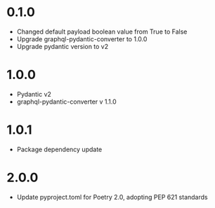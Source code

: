 # 0.1.0
- Changed default payload boolean value from True to False
- Upgrade graphql-pydantic-converter to 1.0.0
- Upgrade pydantic version to v2

# 1.0.0
- Pydantic v2
- graphql-pydantic-converter v 1.1.0

# 1.0.1
- Package dependency update

# 2.0.0
- Update pyproject.toml for Poetry 2.0, adopting PEP 621 standards

